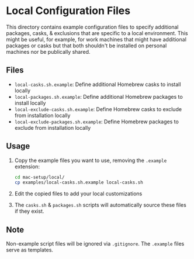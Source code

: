 # Local Configuration Files

This directory contains example configuration files to specify additional packages, casks, & exclusions that are specific to a local environment. This might be useful, for example, for work machines that might have additional packages or casks but that both shouldn't be installed on personal machines nor be publically shared.

## Files

- `local-casks.sh.example`: Define additional Homebrew casks to install locally
- `local-packages.sh.example`: Define additional Homebrew packages to install locally
- `local-exclude-casks.sh.example`: Define Homebrew casks to exclude from installation locally
- `local-exclude-packages.sh.example`: Define Homebrew packages to exclude from installation locally

## Usage

1. Copy the example files you want to use, removing the `.example` extension:

   ```bash
   cd mac-setup/local/
   cp examples/local-casks.sh.example local-casks.sh
   ```

2. Edit the copied files to add your local customizations

3. The `casks.sh` & `packages.sh` scripts will automatically source these files if they exist.

## Note

Non-example script files will be ignored via `.gitignore`. The `.example` files serve as templates.
